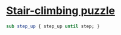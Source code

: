 [1]: http://rosettacode.org/wiki/Stair-climbing_puzzle

# [Stair-climbing puzzle][1]

```perl
sub step_up { step_up until step; }
```